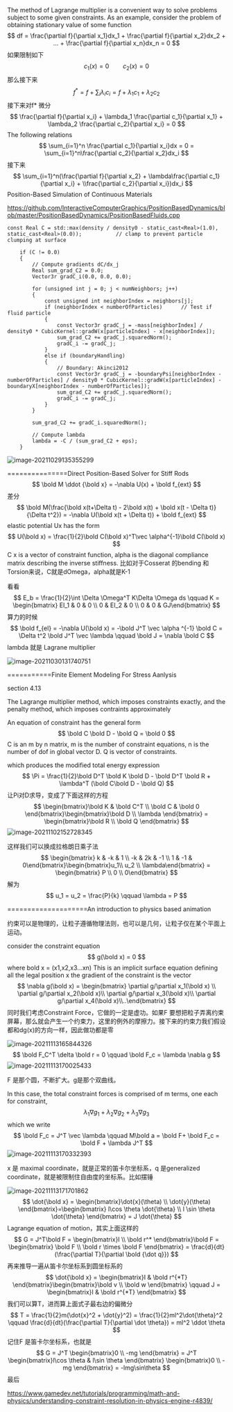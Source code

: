

The method of Lagrange multiplier is a convenient way to solve problems subject to some given constraints. As an example, consider the problem of obtaining stationary value of some function
$$
df = \frac{\partial f}{\partial x_1}dx_1 + \frac{\partial f}{\partial x_2}dx_2 + ... + \frac{\partial f}{\partial x_n}dx_n = 0
$$
如果限制如下
$$
c_1(x) = 0 \qquad c_2(x) = 0
$$
那么接下来
$$
f^* = f+ \sum_i \lambda_i c_i = f + \lambda_1 c_1 + \lambda_2 c_2
$$
接下来对f* 微分
$$
\frac{\partial f}{\partial x_i} + \lambda_1 \frac{\partial c_1}{\partial x_1} + \lambda_2 \frac{\partial c_2}{\partial x_i} = 0
$$
The following relations
$$
\sum_{i=1}^n \frac{\partial c_1}{\partial x_i}dx = 0 = \sum_{i=1}^n\frac{\partial c_2}{\partial x_2}dx_i
$$
接下来
$$
\sum_{i=1}^n(\frac{\partial f}{\partial x_2} + \lambda\frac{\partial c_1}{\partial x_i} + \\frac{\partial c_2}{\partial x_i})dx_i
$$
Position-Based Simulation of Continuous Materials  

https://github.com/InteractiveComputerGraphics/PositionBasedDynamics/blob/master/PositionBasedDynamics/PositionBasedFluids.cpp

```
const Real C = std::max(density / density0 - static_cast<Real>(1.0), static_cast<Real>(0.0));			// clamp to prevent particle clumping at surface

	if (C != 0.0)
	{
		// Compute gradients dC/dx_j 
		Real sum_grad_C2 = 0.0;
		Vector3r gradC_i(0.0, 0.0, 0.0);

		for (unsigned int j = 0; j < numNeighbors; j++)
		{
			const unsigned int neighborIndex = neighbors[j];
			if (neighborIndex < numberOfParticles)		// Test if fluid particle
			{
				const Vector3r gradC_j = -mass[neighborIndex] / density0 * CubicKernel::gradW(x[particleIndex] - x[neighborIndex]);
				sum_grad_C2 += gradC_j.squaredNorm();
				gradC_i -= gradC_j;
			}
			else if (boundaryHandling)
			{
				// Boundary: Akinci2012
				const Vector3r gradC_j = -boundaryPsi[neighborIndex - numberOfParticles] / density0 * CubicKernel::gradW(x[particleIndex] - boundaryX[neighborIndex - numberOfParticles]);
				sum_grad_C2 += gradC_j.squaredNorm();
				gradC_i -= gradC_j;
			}
		}

		sum_grad_C2 += gradC_i.squaredNorm();

		// Compute lambda
		lambda = -C / (sum_grad_C2 + eps);
	}
```

![image-20211029135355299](E:\mycode\collection\定理\数学\image-20211029135355299.png)

===============Direct Position-Based Solver for Stiff Rods  
$$
\bold M \ddot {\bold x} = -\nabla U(x) + \bold f_{ext}
$$
差分
$$
\bold M(\frac{\bold x(t+\Delta t) - 2\bold x(t) + \bold x(t - \Delta t)}{\Delta t^2}) = -\nabla U(\bold x(t + \Delta t)) + \bold f_{ext}
$$
elastic potential Ux has the form
$$
U(\bold x) = \frac{1}{2}\bold C(\bold x)^T\vec \alpha^{-1}\bold C(\bold x)
$$
C x is a vector of constraint function, alpha is the diagonal compliance matrix describing the inverse stiffness. 比如对于Cosserat 的bending 和Torsion来说，C就是dOmega，alpha就是K-1

看看
$$
E_b = \frac{1}{2}\int \Delta \Omega^T K\Delta \Omega ds \qquad K = \begin{bmatrix} EI_1 & 0 & 0 \\ 0 & EI_2 & 0 \\ 0 & 0 & GJ\end{bmatrix}
$$
算力的时候
$$
\bold f_{el} = -\nabla U(\bold x) = -\bold J^T \vec \alpha ^{-1} \bold C = \Delta t^2 \bold J^T \vec \lambda \qquad \bold J = \nabla \bold C
$$
lambda 就是 Lagrane multiplier

![image-20211030131740751](E:\mycode\collection\定理\数学\image-20211030131740751.png)

===========Finite Element Modeling For Stress Aanlysis

section 4.13

The Lagrange multiplier method, which imposes constraints exactly, and the penalty method, which imposes contraints approximately

An equation of constraint has the general form
$$
\bold C \bold D - \bold Q = \bold 0
$$
C is an m by n matrix, m is the number of constraint equations, n is the number of dof in global vector D. Q is vector of constraints.

which produces the modified total energy expression
$$
\Pi = \frac{1}{2}\bold D^T \bold K \bold D - \bold D^T \bold R + \lambda^T (\bold C\bold D - \bold Q)
$$
让Pi对D求导，变成了下面这样的方程
$$
\begin{bmatrix}\bold K & \bold C^T \\ \bold C & \bold 0 \end{bmatrix}\begin{bmatrix}\bold D \\ \lambda \end{bmatrix} = \begin{bmatrix}\bold R \\ \bold Q \end{bmatrix}
$$
![image-20211102152728345](E:\mycode\collection\定理\数学\image-20211102152728345.png)

这样我们可以换成拉格朗日乘子法
$$
\begin{bmatrix} k & -k & 1 \\ -k & 2k & -1 \\ 1 & -1 & 0\end{bmatrix}\begin{bmatrix}u_1\\ u_2 \\ \lambda\end{bmatrix} = \begin{bmatrix} P \\ 0 \\ 0\end{bmatrix}
$$
解为
$$
u_1 = u_2 = \frac{P}{k} \qquad \lambda = P
$$

====================An introduction to physics based animation

约束可以是物理的，让粒子遵循物理法则，也可以是几何，让粒子仅在某个平面上运动。

consider the constraint equation
$$
g(\bold x) = 0
$$
where bold x = (x1,x2,x3...xn) This is an implicit surface equation defining all the legal position x the gradient of the constraint is the vector
$$
\nabla g(\bold x) = \begin{bmatrix} \partial g/\partial x_1(\bold x) \\  \partial g/\partial x_2(\bold x)\\ \partial g/\partial x_3(\bold x)\\ \partial g/\partial x_4(\bold x)\\..\end{bmatrix}
$$
同时我们考虑Constraint Force，它做的一定是虚功。如果F 要想把粒子弄离约束屏幕，那么就会产生一个约束力，这里的例外的摩擦力。接下来的约束力我们假设都和dg(x)的方向一样，因此做功都是零



![image-20211113165844326](E:\mycode\collection\定理\数学\image-20211113165844326.png)
$$
\bold F_C^T \delta \bold r = 0 \qquad \bold F_c = \lambda \nabla g
$$
![image-20211113170025433](E:\mycode\collection\定理\数学\image-20211113170025433.png)

F 是那个圆，不断扩大。g是那个双曲线。

In this case, the total constraint forces is comprised of m terms, one each for constraint,
$$
\lambda_1 \nabla g_1 + \lambda_2 \nabla g_2 + \lambda_3 \nabla g_3
$$
which we write
$$
\bold F_c = J^T \vec \lambda \qquad M\bold a = \bold F+ \bold F_c = \bold F + \lambda J^T
$$
![image-20211113170332393](E:\mycode\collection\定理\数学\image-20211113170332393.png)

x 是 maximal coordinate，就是正常的笛卡尔坐标系，q 是generalized coordinate，就是被限制住自由度的坐标系。比如摆锤



![image-20211113171701862](E:\mycode\collection\定理\数学\image-20211113171701862.png)
$$
\dot{\bold x} = \begin{bmatrix}\dot{x}(\theta) \\ \dot{y}(\theta) \end{bmatrix}=\begin{bmatrix} l\cos \theta \dot{\theta} \\ l \sin \theta \dot{\theta} \end{bmatrix} = J \dot{\theta}
$$
Lagrange equation of motion，其实上面这样的
$$
G = J^T\bold F = \begin{bmatrix}I \\ \bold r^* \end{bmatrix}\bold F = \begin{bmatrix} \bold F \\ \bold r \times \bold F \end{bmatrix} = \frac{d}{dt}(\frac{\partial T}{\partial \bold {\dot q}}) 
$$
再来推导一遍从笛卡尔坐标系到圆坐标系的
$$
\dot{\bold x} = \begin{bmatrix}I & \bold r^{*T} \end{bmatrix}\begin{bmatrix}\bold v \\ \bold w \end{bmatrix} \qquad J = \begin{bmatrix}I & \bold r^{*T} \end{bmatrix}
$$
我们可以算T，进而算上面式子最右边的偏微分
$$
T = \frac{1}{2}m(\dot{x}^2 + \dot{y}^2) = \frac{1}{2}ml^2\dot{\theta}^2 \qquad \frac{d}{dt}(\frac{\partial T}{\partial \dot \theta}) = ml^2 \ddot \theta
$$
记住F 是笛卡尔坐标系，也就是
$$
G = J^T \begin{bmatrix}0 \\ -mg \end{bmatrix} = J^T \begin{bmatrix}l\cos \theta & l\sin \theta \end{bmatrix} \begin{bmatrix}0 \\ -mg \end{bmatrix} = -lmg\sin\theta
$$
最后

https://www.gamedev.net/tutorials/programming/math-and-physics/understanding-constraint-resolution-in-physics-engine-r4839/
